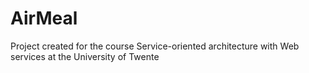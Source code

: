 # AirMeal
Project created for the course Service-oriented architecture with Web services at the University of Twente
